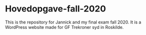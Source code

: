 # Hovedopgave-fall-2020
This is the repository for Jannick and my final exam fall 2020.
It is a WordPress website made for GF Trekroner syd in Roskilde.

